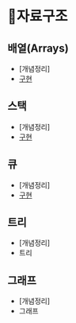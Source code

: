 # 📓자료구조
## 배열(Arrays)
* [개념정리]
* [구현](/Arrays/)
## 스택
* [개념정리]
* [구현](/Stack)
## 큐
* [개념정리]
* [구현](/Queue)
## 트리
* [개념정리]
* 트리
## 그래프
* [개념정리]
* 그래프
